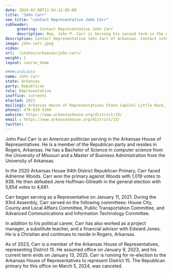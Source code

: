 ```yaml
---
date: 2024-01-08T11:54:12-05:00
title: "John Carr"
seo_title: "contact Representative John Carr"
subheader:
     greeting: Contact Representative John Carr
     description: Rep. John P. Carr is Serving his second term in the Arkansas House. He represents District 15 which includes a portion of Benton County. For the 94th General Assembly, Rep. Carr serves on the House Revenue and Taxation Committee and the House State Agencies and Governmental Affairs Committee.
description: Contact Representative John Carr of Arkansas. Contact information for John Carr includes email address, phone number, and mailing address.
image: john-carr.jpeg
video:
url:  /states/arkansas/john-carr/
weight: 1
layout: course_home

####candidate
name: John Carr
state: Arkansas
party: Republican
role: Representative
inoffice: currents
elected: 2021
mailing1: Arkansas House of Representatives State Capitol Little Rock, AR 72201
phone1: 479-619-5104
website: https://www.arkansashouse.org/district/15/
email : https://www.arkansashouse.org/district/15/
twitter:
---
```


John Paul Carr is an American politician serving in the Arkansas House of Representatives. He is a member of the Republican party and resides in Rogers, Arkansas. He has a Bachelor of Science in computer science from the University of Missouri and a Master of Business Administration from the University of Arkansas.

In the 2020 Arkansas House 94th District Republican Primary, Carr faced Adrienne Woods. Carr won the primary against Woods with 1,019 votes to 938. He then defeated Jene Huffman-Gilreath in the general election with 5,654 votes to 4,681.

Carr began serving as a Representative on January 11, 2021. During the 93rd Assembly, Carr served on the following committees: House City, County and Local Affairs Committee, Public Transportation Committee, and Advanced Communications and Information Technology Committee.

In addition to his political career, Carr has also worked as a project manager, a substitute teacher, and a financial advisor with Edward Jones. He is a Christian and continues to reside in Rogers, Arkansas.

As of 2023, Carr is a member of the Arkansas House of Representatives, representing District 15. He assumed office on January 9, 2023, and his current term ends on January 13, 2025. Carr is running for re-election to the Arkansas House of Representatives to represent District 15. The Republican primary for this office on March 5, 2024, was canceled.
